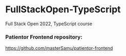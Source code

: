 # FullStackOpen-TypeScript
 Full Stack Open 2022, TypeScript course

### Patientor Frontend repository:
https://github.com/masterSamu/patientor-frontend

